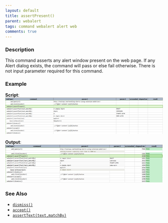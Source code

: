 ```yaml
---
layout: default
title: assertPresent()
parent: webalert
tags: command webalert alert web
comments: true
---
```



### Description
This command asserts any alert window present on the web page.  If any Alert dialog exists, the command will pass or 
else fail otherwise.  There is not input parameter required for this command.


### Example
**Script**:<br/>
![](image/assertPresent_01.png)

**Output**:<br/>
![](image/assertPresent_02.png)


### See Also
- [`dismiss()`](dismiss())
- [`accept()`](accept())
- [`assertText(text,matchBy)`](assertText(text,matchBy))
